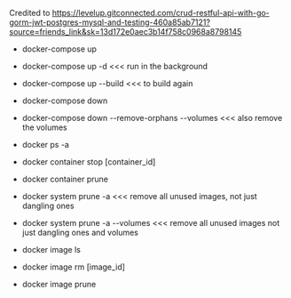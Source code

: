 Credited to https://levelup.gitconnected.com/crud-restful-api-with-go-gorm-jwt-postgres-mysql-and-testing-460a85ab7121?source=friends_link&sk=13d172e0aec3b14f758c0968a8798145

- docker-compose up
- docker-compose up -d <<< run in the background
- docker-compose up --build <<< to build again
- docker-compose down
- docker-compose down --remove-orphans --volumes <<< also remove the volumes

- docker ps -a
- docker container stop [container_id]
- docker container prune
- docker system prune -a <<< remove all unused images, not just dangling ones
- docker system prune -a --volumes <<< remove all unused images not just dangling ones and volumes

- docker image ls
- docker image rm [image_id]
- docker image prune